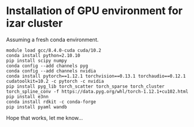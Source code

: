 # Installation of GPU environment for izar cluster
Assuming a fresh conda environment.

```commandline
module load gcc/8.4.0-cuda cuda/10.2
conda install python=2.10.10
pip install scipy numpy
conda config --add channels pyg
conda config --add channels nvidia
conda install pytorch==1.12.1 torchvision==0.13.1 torchaudio==0.12.1 cudatoolkit=10.2 -c pytorch -c nvidia
pip install pyg_lib torch_scatter torch_sparse torch_cluster torch_spline_conv -f https://data.pyg.org/whl/torch-1.12.1+cu102.html
pip install e3nn
conda install rdkit -c conda-forge
pip install pyaml wandb
```

Hope that works, let me know...
